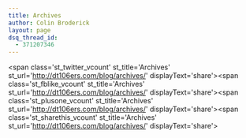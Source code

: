 ```yaml
---
title: Archives
author: Colin Broderick
layout: page
dsq_thread_id:
  - 371207346
---
```

<span class='st\_twitter\_vcount' st\_title='Archives' st\_url='http://dt106ers.com/blog/archives/' displayText='share'></span><span class='st\_fblike\_vcount' st\_title='Archives' st\_url='http://dt106ers.com/blog/archives/' displayText='share'></span><span class='st\_plusone\_vcount' st\_title='Archives' st\_url='http://dt106ers.com/blog/archives/' displayText='share'></span><span class='st\_sharethis\_vcount' st\_title='Archives' st\_url='http://dt106ers.com/blog/archives/' displayText='share'></span>
